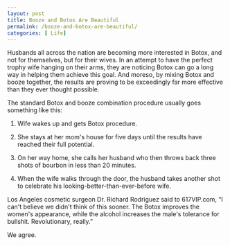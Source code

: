 ```yaml
---
layout: post
title: Booze and Botox Are Beautiful
permalink: /booze-and-botox-are-beautiful/
categories: [ Life]
---
```

Husbands all across the nation are becoming more interested in Botox, and not for themselves, but for their wives. In an attempt to have the perfect trophy wife hanging on their arms, they are noticing Botox can go a long way in helping them achieve this goal. And moreso, by mixing Botox and booze together, the results are proving to be exceedingly far more effective than they ever thought possible.

The standard Botox and booze combination procedure usually goes something like this:

1) Wife wakes up and gets Botox procedure.

2) She stays at her mom's house for five days until the results have reached their full potential.

3) On her way home, she calls her husband who then throws back three shots of bourbon in less than 20 minutes.

4) When the wife walks through the door, the husband takes another shot to celebrate his looking-better-than-ever-before wife.

Los Angeles cosmetic surgeon Dr. Richard Rodriguez said to 617VIP.com, “I can't believe we didn't think of this sooner. The Botox improves the women's appearance, while the alcohol increases the male's tolerance for bullshit. Revolutionary, really.”

We agree.
